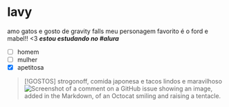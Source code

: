 # lavy
amo gatos e gosto de gravity falls
meu personagem favorito é o ford e mabel!! <3
***estou estudando no #alura***
- [ ] homem
- [ ] mulher
- [x] apetitosa

> [!GOSTOS]
> strogonoff, comida japonesa e tacos lindos e maravilhoso
> ![Screenshot of a comment on a GitHub issue showing an image, added in the Markdown, of an Octocat smiling and raising a tentacle.](https://blog-static.petlove.com.br/wp-content/uploads/2019/06/shutterstock_632318627.jpg)
